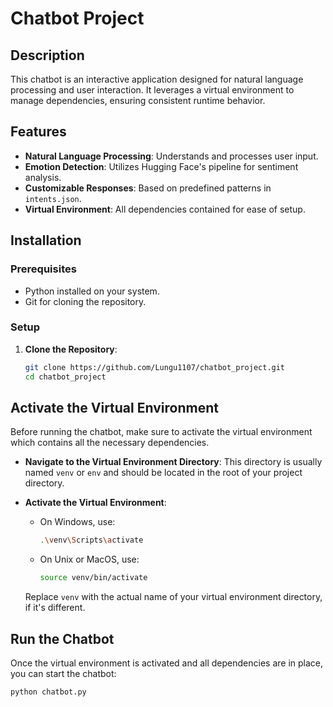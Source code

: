 # Chatbot Project

## Description
This chatbot is an interactive application designed for natural language processing and user interaction. It leverages a virtual environment to manage dependencies, ensuring consistent runtime behavior.

## Features
- **Natural Language Processing**: Understands and processes user input.
- **Emotion Detection**: Utilizes Hugging Face's pipeline for sentiment analysis.
- **Customizable Responses**: Based on predefined patterns in `intents.json`.
- **Virtual Environment**: All dependencies contained for ease of setup.

## Installation

### Prerequisites
- Python installed on your system.
- Git for cloning the repository.

### Setup

1. **Clone the Repository**:
   ```bash
   git clone https://github.com/Lungu1107/chatbot_project.git
   cd chatbot_project
   
## Activate the Virtual Environment

Before running the chatbot, make sure to activate the virtual environment which contains all the necessary dependencies.

- **Navigate to the Virtual Environment Directory**:
  This directory is usually named `venv` or `env` and should be located in the root of your project directory.

- **Activate the Virtual Environment**:
  - On Windows, use:
    ```bash
    .\venv\Scripts\activate
    ```
  - On Unix or MacOS, use:
    ```bash
    source venv/bin/activate
    ```

  Replace `venv` with the actual name of your virtual environment directory, if it's different.

## Run the Chatbot

Once the virtual environment is activated and all dependencies are in place, you can start the chatbot:

```bash
python chatbot.py
